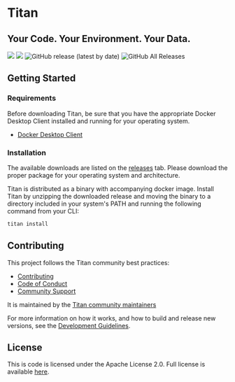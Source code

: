 # Titan
## Your Code. Your Environment. Your Data. 

![](https://github.com/titan-data/titan/workflows/Publish/badge.svg)
![](https://github.com/titan-data/titan/workflows/End%20to%20End%20Test/badge.svg)
![GitHub release (latest by date)](https://img.shields.io/github/v/release/titan-data/titan)
![GitHub All Releases](https://img.shields.io/github/downloads/titan-data/titan/total)

## <a id="getting-started"></a> Getting Started

### <a id="requirements"></a> Requirements
Before downloading Titan, be sure that you have the appropriate Docker Desktop Client installed and running for your operating system.
*   [Docker Desktop Client](https://www.docker.com/products/docker-desktop)

### <a id="installation"></a> Installation
The available downloads are listed on the [releases](https://github.com/titan-data/titan/releases) tab. Please download the proper package for your operating system and architecture. 

Titan is distributed as a binary with accompanying docker image. Install Titan by unzipping the downloaded release and moving the binary to a directory included in your system's PATH and running the following command from your CLI:
```bash
titan install
```

## <a id="contribute"></a>Contributing

This project follows the Titan community best practices:

  * [Contributing](https://github.com/titan-data/.github/blob/master/CONTRIBUTING.md)
  * [Code of Conduct](https://github.com/titan-data/.github/blob/master/CODE_OF_CONDUCT.md)
  * [Community Support](https://github.com/titan-data/.github/blob/master/SUPPORT.md)

It is maintained by the [Titan community maintainers](https://github.com/titan-data/.github/blob/master/MAINTAINERS.md)

For more information on how it works, and how to build and release new versions,
see the [Development Guidelines](DEVELOPING.md).

## License

This is code is licensed under the Apache License 2.0. Full license is
available [here](./LICENSE).
